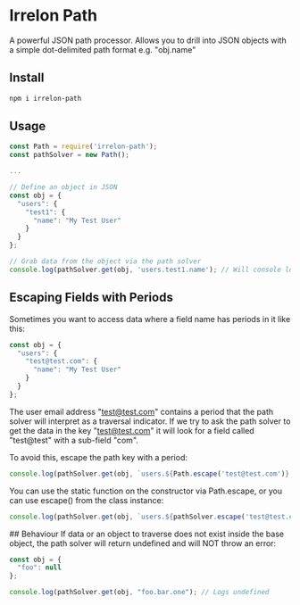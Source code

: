 # Irrelon Path
A powerful JSON path processor. Allows you to drill into JSON objects with a simple dot-delimited path format e.g. "obj.name"

## Install

```bash
npm i irrelon-path
```

## Usage
```js
const Path = require('irrelon-path');
const pathSolver = new Path();

...

// Define an object in JSON
const obj = {
  "users": {
    "test1": {
      "name": "My Test User"
    }
  }
};

// Grab data from the object via the path solver
console.log(pathSolver.get(obj, 'users.test1.name'); // Will console log "My Test User"
```

## Escaping Fields with Periods
Sometimes you want to access data where a field name has periods in it like this:

```js
const obj = {
  "users": {
    "test@test.com": {
      "name": "My Test User"
    }
  }
};
```

The user email address "test@test.com" contains a period that the path solver
will interpret as a traversal indicator. If we try to ask the path solver to get
the data in the key "test@test.com" it will look for a field called "test@test"
with a sub-field "com".

To avoid this, escape the path key with a period:

```js
console.log(pathSolver.get(obj, `users.${Path.escape('test@test.com')}.name`); // Will console log "My Test User"
```

You can use the static function on the constructor via Path.escape, or you can use escape() from the class instance:

```js
console.log(pathSolver.get(obj, `users.${pathSolver.escape('test@test.com')}.name`); // Will console log "My Test User"
```

## Behaviour
If data or an object to traverse does not exist inside the base object, the path solver will return undefined and will
NOT throw an error:

```js
const obj = {
  "foo": null
};

console.log(pathSolver.get(obj, "foo.bar.one"); // Logs undefined
```
